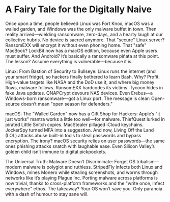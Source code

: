 # A Fairy Tale for the Digitally Naive

Once upon a time, people believed Linux was Fort Knox, macOS was a walled garden, and Windows was the only malware 
buffet in town. Then reality arrived—wielding ransomware, zero-days, and a hearty laugh at our collective hubris. 
No device is sacred anymore. That "secure" Linux server? RansomEXX will encrypt it without even phoning home. 
That "safe" MacBook? LockBit now has a macOS edition, because even Apple users must suffer. And Android? 
It’s basically a ransomware piñata at this point. The lesson? Assume everything is vulnerable—because it is.

Linux: From Bastion of Security to Bullseye: Linux runs the internet (and your smart fridge), so hackers finally 
bothered to learn Bash. Why? Profit. High-value targets like NASA and the DoD use it, and where big money flows, 
malware follows. RansomEXX hardcodes its victims. Tycoon hides in fake Java updates. QNAPCrypt devours NAS devices. 
Even Erebus—a Windows-born ransomware—got a Linux port. The message is clear: Open-source doesn’t mean 
"open season for defenders."

macOS: The "Walled Garden" now has a Gift Shop for Hackers: Apple’s "it just works" mantra works a little too well—for 
malware. ThiefQuest lurked in pirated Little Snitch copies. MacStealer pillaged iCloud keychains. JockerSpy turned 
MFA into a suggestion. And now, Living Off the Land (LOL) attacks abuse built-in tools to steal passwords and bypass 
encryption. The irony? macOS security relies on user passwords—the same ones phishing attacks snatch with laughable 
ease. Even Silicon Valley’s golden child isn’t immune to digital pickpockets.

The Universal Truth: Malware Doesn’t Discriminate: Forget OS tribalism—modern malware is polyglot and ruthless. 
StripedFly infects both Linux and Windows, mines Monero while stealing screenshots, and worms through networks 
like it’s playing Plague Inc. Porting malware across platforms is now trivial, thanks to cross-platform frameworks 
and the "write once, infect everywhere" ethos. The takeaway? Your OS won’t save you. Only paranoia with a dash of 
humour to stay sane will.

